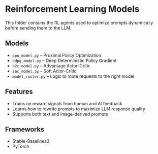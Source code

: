 # Reinforcement Learning Models

This folder contains the RL agents used to optimize prompts dynamically before sending them to the LLM.

## Models
- `ppo_model.py` – Proximal Policy Optimization
- `ddpg_model.py` – Deep Deterministic Policy Gradient
- `a2c_model.py` – Advantage Actor-Critic
- `sac_model.py` – Soft Actor-Critic
- `model_router.py` – Logic to route requests to the right model

## Features
- Trains on reward signals from human and AI feedback
- Learns how to rewrite prompts to maximize LLM response quality
- Supports both text and image-derived prompts

## Frameworks
- Stable-Baselines3
- PyTorch